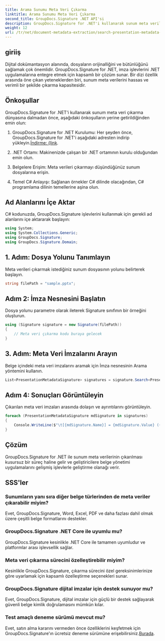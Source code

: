 ```yaml
---
title: Arama Sunumu Meta Veri Çıkarma
linktitle: Arama Sunumu Meta Veri Çıkarma
second_title: GroupDocs.Signature .NET API'si
description: GroupDocs.Signature for .NET'i kullanarak sunum meta verilerini nasıl çıkaracağınızı öğrenin. Belge yönetimi yeteneklerinizi zahmetsizce geliştirin.
weight: 12
url: /tr/net/document-metadata-extraction/search-presentation-metadata-extraction/
---
```

## giriiş
Dijital dokümantasyon alanında, dosyaların orijinalliğini ve bütünlüğünü sağlamak çok önemlidir. GroupDocs.Signature for .NET, imza işlevlerini .NET uygulamalarına entegre etmek için kapsamlı bir çözüm sunar. Bir dizi özellik arasında öne çıkan yeteneklerden biri, sunum meta verilerini hassas ve verimli bir şekilde çıkarma kapasitesidir.
## Önkoşullar
GroupDocs.Signature for .NET'i kullanarak sunum meta veri çıkarma dünyasına dalmadan önce, aşağıdaki önkoşulların yerine getirildiğinden emin olun:
1.  GroupDocs.Signature for .NET Kurulumu: Her şeyden önce, GroupDocs.Signature for .NET'i aşağıdaki adresten indirip yükleyin.[İndirme: {link](https://releases.groupdocs.com/signature/net/).
   
2. .NET Ortamı: Makinenizde çalışan bir .NET ortamının kurulu olduğundan emin olun.
   
3. Belgelere Erişim: Meta verileri çıkarmayı düşündüğünüz sunum dosyalarına erişin.
   
4. Temel C# Anlayışı: Sağlanan örnekler C# dilinde olacağından, C# programlama dilinin temellerine aşina olun.

## Ad Alanlarını İçe Aktar
C# kodunuzda, GroupDocs.Signature işlevlerini kullanmak için gerekli ad alanlarını içe aktararak başlayın:
```csharp
using System;
using System.Collections.Generic;
using GroupDocs.Signature;
using GroupDocs.Signature.Domain;
```
## 1. Adım: Dosya Yolunu Tanımlayın
Meta verileri çıkarmak istediğiniz sunum dosyasının yolunu belirterek başlayın.
```csharp
string filePath = "sample.pptx";
```
## Adım 2: İmza Nesnesini Başlatın
Dosya yolunu parametre olarak ileterek Signature sınıfının bir örneğini oluşturun.
```csharp
using (Signature signature = new Signature(filePath))
{
    // Meta veri çıkarma kodu buraya gelecek
}
```
## 3. Adım: Meta Veri İmzalarını Arayın
Belge içindeki meta veri imzalarını aramak için İmza nesnesinin Arama yöntemini kullanın.
```csharp
List<PresentationMetadataSignature> signatures = signature.Search<PresentationMetadataSignature>(SignatureType.Metadata);
```
## Adım 4: Sonuçları Görüntüleyin
Çıkarılan meta veri imzaları arasında dolaşın ve ayrıntılarını görüntüleyin.
```csharp
foreach (PresentationMetadataSignature mdSignature in signatures)
{
    Console.WriteLine($"\t[{mdSignature.Name}] = {mdSignature.Value} ({mdSignature.Type})");
}
```

## Çözüm
GroupDocs.Signature for .NET ile sunum meta verilerinin çıkarılması kusursuz bir süreç haline gelir ve geliştiricilere belge yönetimi uygulamalarını gelişmiş işlevlerle geliştirme olanağı verir.
## SSS'ler
### Sunumların yanı sıra diğer belge türlerinden de meta veriler çıkarabilir miyim?
Evet, GroupDocs.Signature, Word, Excel, PDF ve daha fazlası dahil olmak üzere çeşitli belge formatlarını destekler.
### GroupDocs.Signature .NET Core ile uyumlu mu?
GroupDocs.Signature kesinlikle .NET Core ile tamamen uyumludur ve platformlar arası işlevsellik sağlar.
### Meta veri çıkarma sürecini özelleştirebilir miyim?
Kesinlikle GroupDocs.Signature, çıkarma sürecini özel gereksinimlerinize göre uyarlamak için kapsamlı özelleştirme seçenekleri sunar.
### GroupDocs.Signature dijital imzalar için destek sunuyor mu?
Evet, GroupDocs.Signature, dijital imzalar için güçlü bir destek sağlayarak güvenli belge kimlik doğrulamasını mümkün kılar.
### Test amaçlı deneme sürümü mevcut mu?
 Evet, satın alma kararını vermeden önce özelliklerini keşfetmek için GroupDocs.Signature'ın ücretsiz deneme sürümüne erişebilirsiniz.[Burada](https://releases.groupdocs.com/).